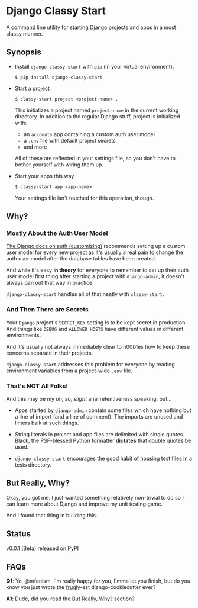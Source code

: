 # Django Classy Start

A command line utility for starting Django projects and apps in a most classy manner.


## Synopsis

* Install `django-classy-start` with `pip` (in your virtual environment).

  ```
  $ pip install django-classy-start
  ```

* Start a project

  ```
  $ classy-start project <project-name> .
  ```

  This initializes a project named `project-name` in the current working directory. In addition to the regular Django stuff, project is initialized with:
    + an `accounts` app containing a custom auth user model
    + a `.env` file with default project secrets
    + and more

  All of these are reflected in your settings file, so you don't have to bother yourself with wiring them up.

* Start your apps this way

  ```
  $ classy-start app <app-name>
  ```

  Your settings file isn't touched for this operation, though.


## Why?

### Mostly About the Auth User Model

[The Django docs on auth (customizing)](https://docs.djangoproject.com/en/3.1/topics/auth/customizing/#using-a-custom-user-model-when-starting-a-project) recommends setting up a custom user model for every new project as it's usually a real pain to change the auth user model after the database tables have been created.

And while it's easy **in theory** for everyone to remember to set up their auth user model first thing after starting a project with `django-admin`, it doesn't always pan out that way in practice.

`django-classy-start` handles all of that neatly with `classy-start`.


### And Then There are Secrets

Your `Django` project's `SECRET_KEY` setting is to be kept secret in production. And things like `DEBUG` and `ALLOWED_HOSTS` have different values in different environments.

And it's usually not always immediately clear to n00b1es how to keep these concerns separate in their projects.

`django-classy-start` addresses this problem for everyone by reading environment variables from a project-wide `.env` file.


### That's NOT All Folks!

And this may be my _oh, so, slight_ anal retentiveness speaking, but...

* Apps started by `django-admin` contain some files which have nothing but a line of import (and a line of comment). The imports are unused and linters balk at such things.

* String literals in project and app files are delimited with single quotes. Black, the PSF-blessed Python formatter __dictates__ that double quotes be used.

* `django-classy-start` encourages the good habit of housing test files in a tests directory.


## But Really, Why?

Okay, you got me. I just wanted something relatively non-trivial to do so I can learn more about Django and improve my unit testing game.

And I found that thing in building this.


## Status

v0.0.1 (Beta) released on PyPI


## FAQs

__Q1__: Yo, @mfonism, I'm really happy for you, I'mma let you finish, but do you know you just wrote the [frugly](https://www.urbandictionary.com/define.php?term=frugly)-est django-cookiecutter ever?

__A1__: Dude, did you read the [But Really, Why?](#but-really-why) section?
